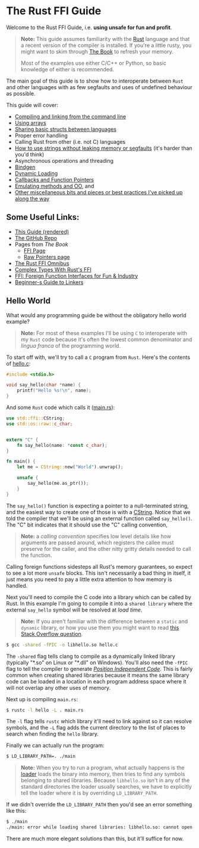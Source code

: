 # The Rust FFI Guide


Welcome to the Rust FFI Guide, i.e. **using unsafe for fun and profit**.

> **Note:** This guide assumes familiarity with the [Rust][rust] language and
> that a recent version of the compiler is installed. If you're a little rusty,
you might want to skim through [The Book][book] to refresh your memory.
>
> Most of the examples use either C/C++ or Python, so basic knowledge of either
> is recommended.


The main goal of this guide is to show how to interoperate between `Rust` and
other languages with as few segfaults and uses of undefined behaviour as
possible.

This guide will cover:

* [Compiling and linking from the command line](#Hello-World)
* [Using arrays](./arrays/)
* [Sharing basic structs between languages](./structs/)
* Proper error handling
* Calling Rust from other (i.e. not C) languages
* [How to use strings without leaking memory or segfaults](./strings/)
  (it's harder than you'd think)
* Asynchronous operations and threading
* [Bindgen](./bindgen/)
* [Dynamic Loading](./dynamic_loading/)
* [Callbacks and Function Pointers](./callbacks/)
* [Emulating methods and OO](./pythonic/), and
* [Other miscellaneous bits and pieces or best practices I've picked up along
  the way](./best_practices.html)


## Some Useful Links:

* [This Guide (rendered)](https://michael-f-bryan.github.io/rust-ffi-guide/)
* [The GitHub Repo](https://github.com/Michael-F-Bryan/rust-ffi-guide)
* Pages from *The Book*
    - [FFI Page](https://doc.rust-lang.org/book/ffi.html)
    - [Raw Pointers page](https://doc.rust-lang.org/book/raw-pointers.html)
* [The Rust FFI Omnibus](http://jakegoulding.com/rust-ffi-omnibus/)
* [Complex Types With Rust's FFI](https://medium.com/jim-fleming/complex-types-with-rust-s-ffi-315d14619479)
* [FFI: Foreign Function Interfaces for Fun & Industry](https://spin.atomicobject.com/2013/02/15/ffi-foreign-function-interfaces/)
* [Beginner-s Guide to Linkers](http://www.lurklurk.org/linkers/linkers.html)


## Hello World

What would any programming guide be without the obligatory hello world example?

> **Note:** For most of these examples I'll be using `C` to interoperate with
> my `Rust` code because it's often the lowest common denominator and *lingua
> franca* of the programming world.

To start off with, we'll try to call a `C` program from `Rust`. Here's the
contents of [hello.c](./introduction/hello.c):

```c
#include <stdio.h>

void say_hello(char *name) {
    printf("Hello %s!\n", name);
}
```

And some `Rust` code which calls it ([main.rs](./introduction/main.rs)):

```rust
use std::ffi::CString;
use std::os::raw::c_char;


extern "C" {
    fn say_hello(name: *const c_char);
}

fn main() {
    let me = CString::new("World").unwrap();

    unsafe {
        say_hello(me.as_ptr());
    }
}
```
The `say_hello()` function is expecting a pointer to a null-terminated string,
and the easiest way to create one of those is with a [CString][cstring]. Notice
that we told the compiler that we'll be using an external function called
`say_hello()`. The "C" bit indicates that it should use the "C" calling
convention,

> **Note:** a *calling convention* specifies low level details like how
> arguments are passed around, which registers the callee must preserve
> for the caller, and the other nitty gritty details needed to call the
> function.

Calling foreign functions sidesteps all Rust's memory guarantees, so expect to
see a lot more `unsafe` blocks. This isn't necessarily a bad thing in itself,
it just means you need to pay a little extra attention to how memory is
handled.

Next you'll need to compile the C code into a library which can be called by
Rust. In this example I'm going to compile it into a `shared library` where the
external `say_hello` symbol will be resolved at *load time*.

> **Note:** If you aren't familiar with the difference between a `static` and
> `dynamic` library, or how you use them you might want to read
> [this Stack Overflow question][static-vs-dynamic].

```bash
$ gcc -shared -fPIC -o libhello.so hello.c
```

The `-shared` flag tells clang to compile as a dynamically linked library
(typically "\*.so" on Linux or "\*.dll" on Windows). You'll also need the
`-fPIC` flag to tell the compiler to generate [*Position Independent
Code*][pic]. This is fairly common when creating shared libraries because it
means the same library code can be loaded in a location in each program
address space where it will not overlap any other uses of memory.

Next up is compiling `main.rs`:

```bash
$ rustc -l hello -L . main.rs
```

The `-l` flag tells `rustc` which library it'll need to link against so it can
resolve symbols, and the `-L` flag adds the current directory to the list of
places to search when finding the `hello` library.

Finally we can actually run the program:

```bash
$ LD_LIBRARY_PATH=. ./main
```

> **Note:** When you try to run a program, what actually happens is the
> [loader][loader] loads the binary into memory, then tries to find any symbols
> belonging to shared libraries. Because `libhello.so` isn't in any of the
> standard directories the loader usually searches, we have to explicitly tell
> the loader where it is by overriding `LD_LIBRARY_PATH`.

If we didn't override the `LD_LIBRARY_PATH` then you'd see an error something
like this:

```bash
$ ./main
./main: error while loading shared libraries: libhello.so: cannot open shared object file: No such file or directory
```

There are much more elegant solutions than this, but it'll suffice for now.


[rust]:  https://www.rust-lang.org/
[book]: https://doc.rust-lang.org/stable/book/
[loader]: https://en.wikipedia.org/wiki/Loader_(computing)
[static-vs-dynamic]: http://stackoverflow.com/questions/2649334/difference-between-static-and-shared-libraries
[cstring]: https://doc.rust-lang.org/nightly/std/ffi/struct.CString.html
[pic]: https://en.wikipedia.org/wiki/Position-independent_code
